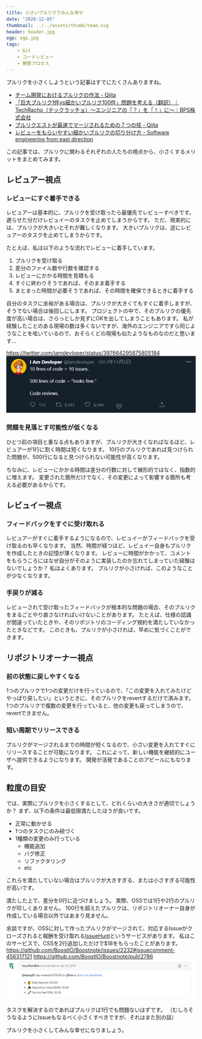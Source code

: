 ```yaml
---
title: 小さいプルリクでみんな幸せ
date: "2020-12-05"
thumbnail: ../../assets/thumb/team.svg
header: header.jpg
ogp: ogp.jpg
tags:
    - Git
    - コードレビュー
    - 開発プロセス
---
```


プルリクを小さくしようという記事はすでにたくさんありますね。

- [チーム開発におけるプルリクの作法 - Qiita](https://qiita.com/ikuwow/items/fb52a54c086398eb5b92#%E5%8D%81%E5%88%86%E5%B0%8F%E3%81%95%E3%81%8F%E3%83%97%E3%83%AB%E3%83%AA%E3%82%AF%E3%82%92%E4%BD%9C%E3%82%8D%E3%81%86)
- [「巨大プルリク1件vs細かいプルリク100件」問題を考える（翻訳）｜TechRacho（テックラッチョ）〜エンジニアの「？」を「！」に〜｜BPS株式会社](https://techracho.bpsinc.jp/hachi8833/2018_02_07/51095)
- [プルリクエストが最速でマージされるための７つの技 - Qiita](https://qiita.com/TsuyoshiUshio@github/items/63af5cacb3712d6f9199#%E3%83%97%E3%83%AB%E3%83%AA%E3%82%AF%E3%82%A8%E3%82%B9%E3%83%88%E3%82%92%E5%B0%8F%E3%81%95%E3%81%8F%E3%81%99%E3%82%8B)
- [レビューをもらいやすい細かいプルリクの切り分け方 - Software engineering from east direction](https://khigashigashi.hatenablog.com/entry/2018/03/09/020359)

この記事では、プルリクに関わるそれぞれの人たちの視点から、小さくするメリットをまとめてみます。


## レビュアー視点

### レビューにすぐ着手できる

レビュアーは基本的に、プルリクを受け取ったら最優先でレビューすべきです。
遅らせた分だけレビュイーのタスクを止めてしまうからです。
ただ、現実的には、プルリクが大きいとそれが難しくなります。
大きいプルリクは、逆にレビュアーのタスクを止めてしまうからです。

たとえば、私は以下のような流れでレビューに着手しています。

1. プルリクを受け取る
2. 差分のファイル数や行数を確認する
3. レビューにかかる時間を見積もる
4. すぐに終わりそうであれば、そのまま着手する
5. まとまった時間が必要そうであれば、その時間を確保できるときに着手する

自分のタスクに余裕がある場合は、プルリクが大きくてもすぐに着手しますが、そうでない場合は後回しにします。
プロジェクトの中で、そのプルリクの優先度が高い場合は、さらっとしか見ずにOKを出してしまうこともあります。
私が経験したことのある現場の数は多くないですが、海外のエンジニアですら同じようなことを呟いているので、おそらくどの現場も似たようなものなのだと思います...

https://twitter.com/iamdevloper/status/397664295875805184
![tweet](./tweet.png)


### 問題を見落とす可能性が低くなる

ひとつ前の項目と重なる点もありますが、プルリクが大きくなればなるほど、レビュアーが1行に割く時間は短くなります。
10行のプルリクであれば見つけられた問題が、500行になると見つけられない可能性が高くなります。

ちなみに、レビューにかかる時間は差分の行数に対して線形的ではなく、指数的に増えます。
変更された箇所だけでなく、その変更によって影響する箇所も考える必要があるからです。


## レビュイー視点

### フィードバックをすぐに受け取れる

レビュアーがすぐに着手するようになるので、レビュイーがフィードバックを受け取るのも早くなります。
当然、時間が経つほど、レビュイー自身もプルリクを作成したときの記憶が薄くなります。
レビューに時間がかかって、コメントをもらうころにはなぜ自分がそのように実装したのか忘れてしまっていた経験はないでしょうか？
私はよくあります。
プルリクが小さければ、このようなことが少なくなります。


### 手戻りが減る

レビューされて受け取ったフィードバックが根本的な問題の場合、そのプルリクをまるごとやり直さなければいけないことがあります。
たとえば、仕様の認識が間違っていたときや、そのリポジトリのコーディング規約を満たしていなかったときなどです。
このときも、プルリクが小さければ、早めに気づくことができます。


## リポジトリオーナー視点

### 前の状態に戻しやすくなる

1つのプルリクで1つの変更だけを行っているので、「この変更を入れてみたけどやっぱり戻したい」というときに、そのプルリクをrevertするだけで済みます。
1つのプルリクで複数の変更を行っていると、他の変更も戻ってしまうので、revertできません。


### 短い周期でリリースできる

プルリクがマージされるまでの時間が短くなるので、小さい変更を入れてすぐにリリースすることが可能になります。
これによって、新しい機能を継続的にユーザへ提供できるようになります。
開発が活発であることのアピールにもなります。


## 粒度の目安

では、実際にプルリクを小さくするとして、どれくらいの大きさが適切でしょうか？
まず、以下の条件は最低限満たしたほうが良いです。

- 正常に動かせる
- 1つのタスクにのみ紐づく
- 1種類の変更のみ行っている
    - 機能追加
    - バグ修正
    - リファクタリング
    - etc

これらを満たしていない場合はプルリクが大きすぎる、または小さすぎる可能性が高いです。

満たした上で、差分を0行に近づけましょう。
実際、OSSでは1行や2行のプルリクが珍しくありません。
100行を超えたプルリクは、リポジトリオーナー自身が作成している場合以外ではあまり見ません。

余談ですが、OSSに対して作ったプルリクがマージされて、対応するIssueがクローズされると報酬を受け取れる[IssueHunt](https://issuehunt.io/)というサービスがあります。
私はこのサービスで、CSSを2行追加しただけで$18をもらったことがあります。
https://github.com/BoostIO/Boostnote/issues/2232#issuecomment-456317121
https://github.com/BoostIO/Boostnote/pull/2786
![reward](./reward.png)

タスクを解決するのであればプルリクは1行でも問題ないはずです。
（むしろそうなるようにIssueもなるべく小さくすべきですが、それはまた別の話）

プルリクを小さくしてみんな幸せになりましょう。
